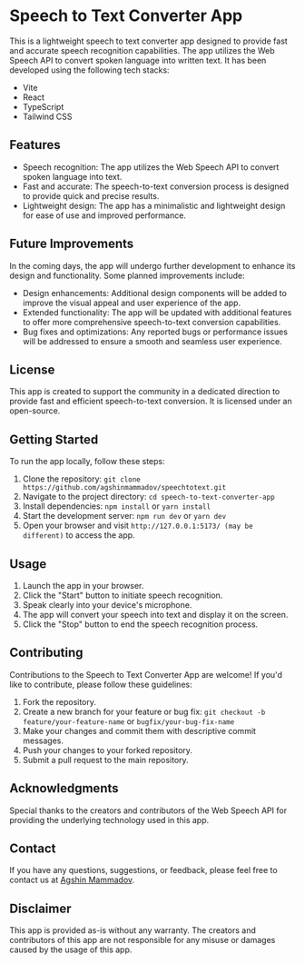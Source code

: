 <h1>Speech to Text Converter App</h1>

  <p>
    This is a lightweight speech to text converter app designed to provide fast and accurate speech recognition capabilities.
    The app utilizes the Web Speech API to convert spoken language into written text. It has been developed using the following tech stacks:
  </p>

  <ul>
    <li>Vite</li>
    <li>React</li>
    <li>TypeScript</li>
    <li>Tailwind CSS</li>
  </ul>

  <h2>Features</h2>

  <ul>
    <li>
      Speech recognition: The app utilizes the Web Speech API to convert spoken language into text.
    </li>
    <li>
      Fast and accurate: The speech-to-text conversion process is designed to provide quick and precise results.
    </li>
    <li>
      Lightweight design: The app has a minimalistic and lightweight design for ease of use and improved performance.
    </li>
  </ul>

  <h2>Future Improvements</h2>

  <p>
    In the coming days, the app will undergo further development to enhance its design and functionality. Some planned improvements include:
  </p>

  <ul>
    <li>
      Design enhancements: Additional design components will be added to improve the visual appeal and user experience of the app.
    </li>
    <li>
      Extended functionality: The app will be updated with additional features to offer more comprehensive speech-to-text conversion capabilities.
    </li>
    <li>
      Bug fixes and optimizations: Any reported bugs or performance issues will be addressed to ensure a smooth and seamless user experience.
    </li>
  </ul>

  <h2>License</h2>

  <p>
    This app is created to support the community in a dedicated direction to provide fast and efficient speech-to-text conversion.
    It is licensed under an open-source.
  </p>

  <h2>Getting Started</h2>

  <p>
    To run the app locally, follow these steps:
  </p>

  <ol>
    <li>Clone the repository: <code>git clone https://github.com/agshinmammadov/speechtotext.git</code></li>
    <li>Navigate to the project directory: <code>cd speech-to-text-converter-app</code></li>
    <li>Install dependencies: <code>npm install</code> or <code>yarn install</code></li>
    <li>Start the development server: <code>npm run dev</code> or <code>yarn dev</code></li>
    <li>Open your browser and visit <code>http://127.0.0.1:5173/ (may be different)</code> to access the app.</li>
  </ol>

  <h2>Usage</h2>

  <ol>
    <li>Launch the app in your browser.</li>
    <li>Click the "Start" button to initiate speech recognition.</li>
    <li>Speak clearly into your device's microphone.</li>
    <li>The app will convert your speech into text and display it on the screen.</li>
    <li>Click the "Stop" button to end the speech recognition process.</li>
  </ol>

  <h2>Contributing</h2>

  <p>
    Contributions to the Speech to Text Converter App are welcome! If you'd like to contribute, please follow these guidelines:
  </p>

  <ol>
    <li>Fork the repository.</li>
    <li>Create a new branch for your feature or bug fix: <code>git checkout -b feature/your-feature-name</code> or <code>bugfix/your-bug-fix-name</code></li>
    <li>Make your changes and commit them with descriptive commit messages.</li>
    <li>Push your changes to your forked repository.</li>
    <li>Submit a pull request to the main repository.</li>
  </ol>

  <h2>Acknowledgments</h2>

  <p>
    Special thanks to the creators and contributors of the Web Speech API for providing the underlying technology used in this app.
  </p>

  <h2>Contact</h2>

  <p>
    If you have any questions, suggestions, or feedback, please feel free to contact us at <a href="mailto:agshinmammadov@yandex.com">Agshin Mammadov</a>.
  </p>

  <h2>Disclaimer</h2>

  <p>
    This app is provided as-is without any warranty. The creators and contributors of this app are not responsible for any misuse or damages caused by the usage of this app.
  </p>
